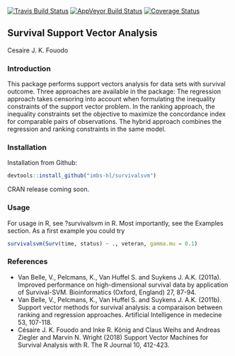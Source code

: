 [![Travis Build Status](https://travis-ci.org/imbs-hl/survivalsvm.svg?branch=master)](https://travis-ci.org/imbs-hl/survivalsvm)
[![AppVeyor Build Status](https://ci.appveyor.com/api/projects/status/github/imbs-hl/survivalsvm?branch=master&svg=true)](https://ci.appveyor.com/project/fouodo/survivalsvm)
[![Coverage Status](https://coveralls.io/repos/github/imbs-hl/survivalsvm/badge.svg?branch=master)](https://coveralls.io/github/imbs-hl/survivalsvm?branch=master)
## Survival Support Vector Analysis
Cesaire J. K. Fouodo

### Introduction
This package performs support vectors analysis for data sets with survival outcome. Three approaches are available in the package: The regression approach takes censoring into account when formulating the inequality constraints of the support vector problem. In the ranking approach, the inequality constraints set the objective to maximize the concordance index for comparable pairs of observations. The hybrid approach combines the regression and ranking constraints in the same model.

### Installation
Installation from Github:
```R
devtools::install_github("imbs-hl/survivalsvm")
```

CRAN release coming soon.

### Usage
For usage in R, see ?survivalsvm in R. Most importantly, see the Examples section. As a first example you could try 

```R  
survivalsvm(Surv(time, status) ~ ., veteran, gamma.mu = 0.1)
```

### References
* Van Belle, V., Pelcmans, K., Van Huffel S. and Suykens J. A.K. (2011a). Improved performance on high-dimensional survival data by application of Survival-SVM. Bioinformatics (Oxford, England) 27, 87-94.
* Van Belle, V., Pelcmans, K., Van Huffel S. and Suykens J. A.K. (2011b). Support vector methods for survival analysis: a comparaison between ranking and regression approaches. Artificial Intelligence in medecine 53, 107-118.
* Césaire J. K. Fouodo and Inke R. König and Claus Weihs and Andreas Ziegler and Marvin N. Wright (2018) Support Vector Machines for Survival Analysis with R. The R Journal 10, 412-423.
